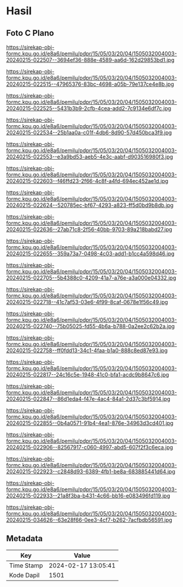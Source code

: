 # Hasil

## Foto C Plano

https://sirekap-obj-formc.kpu.go.id/e8a6/pemilu/pdpr/15/05/03/20/04/1505032004003-20240215-022507--3694ef36-888e-4589-aa6d-162d29853bd1.jpg

https://sirekap-obj-formc.kpu.go.id/e8a6/pemilu/pdpr/15/05/03/20/04/1505032004003-20240215-022515--47965376-83bc-4698-a05b-79e137ce4e8b.jpg

https://sirekap-obj-formc.kpu.go.id/e8a6/pemilu/pdpr/15/05/03/20/04/1505032004003-20240215-022525--5431b3b9-2cfb-4cea-add2-7c9134e6df7c.jpg

https://sirekap-obj-formc.kpu.go.id/e8a6/pemilu/pdpr/15/05/03/20/04/1505032004003-20240215-022534--25b1aa0a-c01f-4db6-8d90-57d450bca3f9.jpg

https://sirekap-obj-formc.kpu.go.id/e8a6/pemilu/pdpr/15/05/03/20/04/1505032004003-20240215-022553--e3a9bd53-aeb5-4e3c-aabf-d903516980f3.jpg

https://sirekap-obj-formc.kpu.go.id/e8a6/pemilu/pdpr/15/05/03/20/04/1505032004003-20240215-022603--f46ffd23-2f66-4c8f-a4fd-694ec452ae1d.jpg

https://sirekap-obj-formc.kpu.go.id/e8a6/pemilu/pdpr/15/05/03/20/04/1505032004003-20240215-022624--520785ec-bf67-4293-a823-ff5d0bd9b8db.jpg

https://sirekap-obj-formc.kpu.go.id/e8a6/pemilu/pdpr/15/05/03/20/04/1505032004003-20240215-022636--27ab71c8-2f56-40bb-9703-89a218babd27.jpg

https://sirekap-obj-formc.kpu.go.id/e8a6/pemilu/pdpr/15/05/03/20/04/1505032004003-20240215-022655--359a73a7-0498-4c03-add1-b1cc4a598d46.jpg

https://sirekap-obj-formc.kpu.go.id/e8a6/pemilu/pdpr/15/05/03/20/04/1505032004003-20240215-022705--5b4388c0-4209-41a7-a76e-a3a000e04332.jpg

https://sirekap-obj-formc.kpu.go.id/e8a6/pemilu/pdpr/15/05/03/20/04/1505032004003-20240215-022718--41c7af53-03e6-4f99-8caf-0678e1f56c49.jpg

https://sirekap-obj-formc.kpu.go.id/e8a6/pemilu/pdpr/15/05/03/20/04/1505032004003-20240215-022740--75b05025-fd55-4b6a-b788-0a2ee2c62b2a.jpg

https://sirekap-obj-formc.kpu.go.id/e8a6/pemilu/pdpr/15/05/03/20/04/1505032004003-20240215-022758--ff0fdd13-34c1-4faa-b1a0-888c8ed87e93.jpg

https://sirekap-obj-formc.kpu.go.id/e8a6/pemilu/pdpr/15/05/03/20/04/1505032004003-20240215-022817--24c16c5e-1948-41c0-bfa1-acdc9b8647c6.jpg

https://sirekap-obj-formc.kpu.go.id/e8a6/pemilu/pdpr/15/05/03/20/04/1505032004003-20240215-022847--86d1eda4-f47e-4ac4-84a1-2d37c3bf5914.jpg

https://sirekap-obj-formc.kpu.go.id/e8a6/pemilu/pdpr/15/05/03/20/04/1505032004003-20240215-022855--0b4a0571-91b4-4ea1-876e-34963d3cd401.jpg

https://sirekap-obj-formc.kpu.go.id/e8a6/pemilu/pdpr/15/05/03/20/04/1505032004003-20240215-022906--82567917-c060-4997-abd5-607f2f3c6eca.jpg

https://sirekap-obj-formc.kpu.go.id/e8a6/pemilu/pdpr/15/05/03/20/04/1505032004003-20240215-022923--c2848d93-6389-4fb1-be8a-683885441d64.jpg

https://sirekap-obj-formc.kpu.go.id/e8a6/pemilu/pdpr/15/05/03/20/04/1505032004003-20240215-022933--21a8f3ba-b431-4c66-bb16-e083496fd119.jpg

https://sirekap-obj-formc.kpu.go.id/e8a6/pemilu/pdpr/15/05/03/20/04/1505032004003-20240215-034626--63e28f66-0ee3-4cf7-b262-7acfbdb56591.jpg


## Metadata

| Key        | Value               |
| ---------- | ------------------- |
| Time Stamp | 2024-02-17 13:05:41 |
| Kode Dapil | 1501                |



